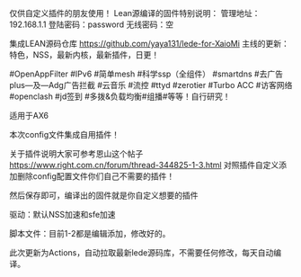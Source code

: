 仅供自定义插件的朋友使用！
Lean源编译的固件特别说明：
管理地址：192.168.1.1
登陆密码：password
无线密码：空


集成LEAN源码仓库 https://github.com/yaya131/lede-for-XaioMi
主线的更新：特色，NSS，最新内核，最新插件，日更！



#OpenAppFilter
#IPv6
#简单mesh
#科学ssp（全组件）
#smartdns
#去广告plus—及—Adg广告拦截
#云音乐
#流控
#ttyd
#zerotier
#Turbo ACC
#访客网络
#openclash
#jd签到
#多拨&负载均衡#组播#等等！自行研究！


适用于AX6

本次config文件集成自用插件！

关于插件说明大家可参考恩山这个帖子 https://www.right.com.cn/forum/thread-344825-1-3.html 对照插件自定义添加删除config配置文件你们自己不需要的插件！

然后保存即可，编译出的固件就是你自定义想要的插件

驱动：默认NSS加速和sfe加速

脚本文件：目前1-2都是编辑添加，修改好的。

此次更新为Actions，自动拉取最新lede源码库，不需要任何修改，每天自动编译。
